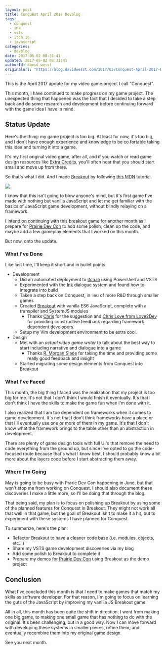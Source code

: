 ```yaml
---
layout: post
title: Conquest April 2017 Devblog
tags:
  - conquest
  - ink
  - vsts
  - itch.io
  - javascript
categories:
  - devblog
date: 2017-05-02 08:31:41
updated: 2017-05-02 08:31:41
authorId: david_wesst
originalurl: "https://blog.davidwesst.com/2017/05/Conquest-April-2017-Devblog/"
---
```


This is the April 2017 update for my video game project I call "Conquest".

<!-- more -->

This month, I have continued to make progress on my game project. The unexpected thing that happened was the fact that I decided to take a step back and do some research and development before continuing forward with the game idea I have in mind.

## Status Update

Here's the thing: my game project is too big. At least for now, it's too big, and I don't have enough experience and knowledge to be co
fortable taking this idea and turning it into a game.

It's my first original video game, after all, and if you watch or read game design resources like [Extra Credits](https://www.youtube.com/user/ExtraCreditz), you'll often hear that you should start small and move up from there.

So that's what I did. And I made [Breakout](https://github.com/davidwesst/breakout) by following [this MDN](https://developer.mozilla.org/en-US/docs/Games/Tutorials/2D_Breakout_game_pure_JavaScript) tutorial.

![](http://i.imgur.com/TnoJp0Gm.png)

I know that this isn't going to blow anyone's mind, but it's first game I've made with nothing but vanilla JavaScript and let me get familiar with the basics of JavaScript game development, without blindly relaying on a framework.

I intend on continuing with this breakout game for another month as I prepare for [Prairie Dev Con](http://prairiedevcon.com/) to add some polish, clean up the code, and maybe add a few gameplay elements that I worked on this month.

But now, onto the update.

### What I've Done

Like last time, I'll keep it short and in bullet points:

+ Development
    + Did an automated deployment to [Itch.io](https://itch.io/) using Powershell and VSTS
    + Experimented with the [Ink](http://www.inklestudios.com/ink/) dialogue system and found how to integrate into build
    + Taken a step back on Conquest, in lieu of more R&D through smaller games
    + Created [Breakout](https://github.com/davidwesst/breakout) with vanilla ES6 JavaScript, complete with a transpiler and SystemJS modules
        + Thanks [Chris](https://github.com/chrinkus/) for the suggestion and [Chris Love from Love2Dev](https://love2dev.com/) for providing constructive feedback regarding framework dependent developers.
    + Setup my Vim development environment to be extra cool. 
+ Design
    + Met with an _actual video game writer_ to talk about the best way to start including narrative and dialogue into a game
        + Thanks [R. Morgan Slade](http://www.rmorganslade.ca/) for taking the time and providing some really good feedback and insight
    + Started migrating some design elements from Conquest into Breakout

### What I've Faced

This month, the big thing I faced was the realization that my project is too big for me. It's not that I don't think I would finish it eventually. It's that I don't think I have the skills to make the game fun when I'm done with it.

I also realized that I am too dependent on frameworks when it comes to game development. It's not that I don't think frameworks have a place or that I'll eventually use one or more of them in my game. It's that I don't know what the framework brings to the table other than an abstraction in development.

There are plenty of game design tools with full UI's that remove the need to code everything from the ground up, but since I've opted to go the code-focused route because that's what I know best, I should probably know a bit more about the layers code before I start abstracting them away.

### Where I'm Going

May is going to be busy with Prarie Dev Con happening in June, but that won't stop me from working on Conquest. I should also document these discoveries I make a little more, so I'll be doing that through the blog.

That being said, my plan is to focus on polishing up Breakout by using some of the planned features for Conquest in Breakout. They might not work all that well in that game, but the goal of Breakout isn't to make it a hit, but to experiment with these systems I have planned for Conquest.

To summarize, here's the plan:

+ Refactor Breakout to have a cleaner code base (i.e. modules, objects, etc...)
+ Share my VSTS game development discoveries via my blog
+ Add some polish to Breakout to complete it
+ Prepare my demos for [Prairie Dev Con](http://prairiedevcon.com/) using Breakout as the demo project

## Conclusion

What I've concluded this month is that I need to make games that match my skills as software developer. For that reason, I'm going to focus on learning the guts of the JavaScript by improving my vanilla JS Breakout game.

All in all, this month has been quite the shift in direction. I went from making one big game, to making one small game that has nothing to do with the original. It's been challenging, but in a good way. Now I can move forward with developing these systems in smaller pieces, refine them, and eventually recombine them into my original game design.

See you next month.
